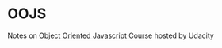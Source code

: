 OOJS
====

Notes on [Object Oriented Javascript Course](https://www.udacity.com/course/ud015) hosted by Udacity
